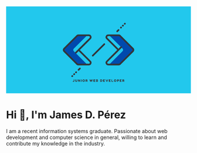 ![](webDevbanner.png)

<h1 style="text align:center"> Hi 👋, I'm James D. Pérez</h1>

<p>I am a recent information systems graduate. Passionate about web development and computer science in general, willing to learn and contribute my knowledge in the industry.</p>

